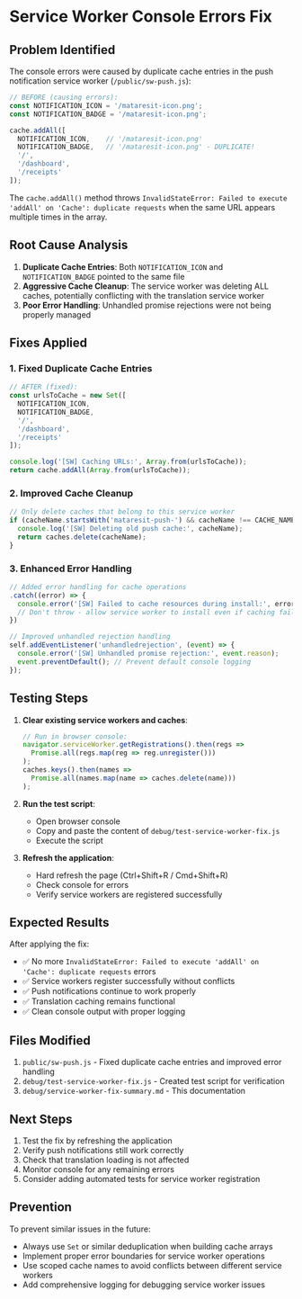 # Service Worker Console Errors Fix

## Problem Identified

The console errors were caused by duplicate cache entries in the push notification service worker (`/public/sw-push.js`):

```javascript
// BEFORE (causing errors):
const NOTIFICATION_ICON = '/mataresit-icon.png';
const NOTIFICATION_BADGE = '/mataresit-icon.png';

cache.addAll([
  NOTIFICATION_ICON,    // '/mataresit-icon.png'
  NOTIFICATION_BADGE,   // '/mataresit-icon.png' - DUPLICATE!
  '/',
  '/dashboard',
  '/receipts'
]);
```

The `cache.addAll()` method throws `InvalidStateError: Failed to execute 'addAll' on 'Cache': duplicate requests` when the same URL appears multiple times in the array.

## Root Cause Analysis

1. **Duplicate Cache Entries**: Both `NOTIFICATION_ICON` and `NOTIFICATION_BADGE` pointed to the same file
2. **Aggressive Cache Cleanup**: The service worker was deleting ALL caches, potentially conflicting with the translation service worker
3. **Poor Error Handling**: Unhandled promise rejections were not being properly managed

## Fixes Applied

### 1. Fixed Duplicate Cache Entries
```javascript
// AFTER (fixed):
const urlsToCache = new Set([
  NOTIFICATION_ICON,
  NOTIFICATION_BADGE,
  '/',
  '/dashboard',
  '/receipts'
]);

console.log('[SW] Caching URLs:', Array.from(urlsToCache));
return cache.addAll(Array.from(urlsToCache));
```

### 2. Improved Cache Cleanup
```javascript
// Only delete caches that belong to this service worker
if (cacheName.startsWith('mataresit-push-') && cacheName !== CACHE_NAME) {
  console.log('[SW] Deleting old push cache:', cacheName);
  return caches.delete(cacheName);
}
```

### 3. Enhanced Error Handling
```javascript
// Added error handling for cache operations
.catch((error) => {
  console.error('[SW] Failed to cache resources during install:', error);
  // Don't throw - allow service worker to install even if caching fails
})

// Improved unhandled rejection handling
self.addEventListener('unhandledrejection', (event) => {
  console.error('[SW] Unhandled promise rejection:', event.reason);
  event.preventDefault(); // Prevent default console logging
});
```

## Testing Steps

1. **Clear existing service workers and caches**:
   ```javascript
   // Run in browser console:
   navigator.serviceWorker.getRegistrations().then(regs => 
     Promise.all(regs.map(reg => reg.unregister()))
   );
   caches.keys().then(names => 
     Promise.all(names.map(name => caches.delete(name)))
   );
   ```

2. **Run the test script**:
   - Open browser console
   - Copy and paste the content of `debug/test-service-worker-fix.js`
   - Execute the script

3. **Refresh the application**:
   - Hard refresh the page (Ctrl+Shift+R / Cmd+Shift+R)
   - Check console for errors
   - Verify service workers are registered successfully

## Expected Results

After applying the fix:
- ✅ No more `InvalidStateError: Failed to execute 'addAll' on 'Cache': duplicate requests` errors
- ✅ Service workers register successfully without conflicts
- ✅ Push notifications continue to work properly
- ✅ Translation caching remains functional
- ✅ Clean console output with proper logging

## Files Modified

1. `public/sw-push.js` - Fixed duplicate cache entries and improved error handling
2. `debug/test-service-worker-fix.js` - Created test script for verification
3. `debug/service-worker-fix-summary.md` - This documentation

## Next Steps

1. Test the fix by refreshing the application
2. Verify push notifications still work correctly
3. Check that translation loading is not affected
4. Monitor console for any remaining errors
5. Consider adding automated tests for service worker registration

## Prevention

To prevent similar issues in the future:
- Always use `Set` or similar deduplication when building cache arrays
- Implement proper error boundaries for service worker operations
- Use scoped cache names to avoid conflicts between different service workers
- Add comprehensive logging for debugging service worker issues
